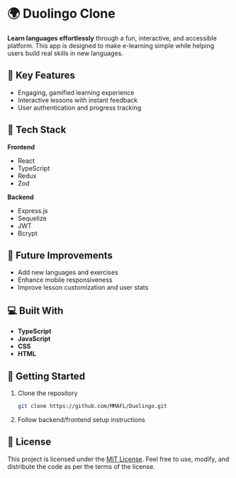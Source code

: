 # 🌍 Duolingo Clone

**Learn languages effortlessly** through a fun, interactive, and accessible platform. This app is designed to make e-learning simple while helping users build real skills in new languages.

## 🎯 Key Features
- Engaging, gamified learning experience
- Interactive lessons with instant feedback
- User authentication and progress tracking

## 🔧 Tech Stack

**Frontend**  
- React  
- TypeScript  
- Redux  
- Zod  

**Backend**  
- Express.js  
- Sequelize  
- JWT  
- Bcrypt  

## 🚀 Future Improvements
- Add new languages and exercises
- Enhance mobile responsiveness
- Improve lesson customization and user stats

## 💻 Built With
- **TypeScript**
- **JavaScript**
- **CSS**
- **HTML**

## 📁 Getting Started
1. Clone the repository  
   ```bash
   git clone https://github.com/MMAFL/Duolingo.git
   
2. Follow backend/frontend setup instructions

## 📝 License
This project is licensed under the [MIT License](https://opensource.org/licenses/MIT). Feel free to use, modify, and distribute the code as per the terms of the license.
